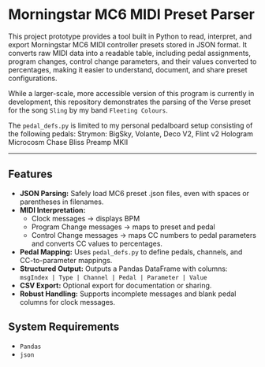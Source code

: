 # Morningstar MC6 MIDI Preset Parser

This project prototype provides a tool built in Python to read, interpret, and export Morningstar MC6 MIDI controller presets stored in JSON format. It converts raw MIDI data into a readable table, including pedal assignments, program changes, control change parameters, and their values converted to percentages, making it easier to understand, document, and share preset configurations.

While a larger-scale, more accessible version of this program is currently in development, this repository demonstrates the parsing of the Verse preset for the song `Sling` by my band `Fleeting Colours`. 

The `pedal_defs.py` is limited to my personal pedalboard setup consisting of the following pedals:
Strymon: BigSky, Volante, Deco V2, Flint v2
Hologram Microcosm
Chase Bliss Preamp MKII


---

## Features

- **JSON Parsing:** Safely load MC6 preset .json files, even with spaces or parentheses in filenames.
- **MIDI Interpretation:**  
  - Clock messages → displays BPM  
  - Program Change messages → maps to preset and pedal  
  - Control Change messages → maps CC numbers to pedal parameters and converts CC values to percentages.  
- **Pedal Mapping:** Uses `pedal_defs.py` to define pedals, channels, and CC-to-parameter mappings.  
- **Structured Output:** Outputs a Pandas DataFrame with columns:  
  `msgIndex | Type | Channel | Pedal | Parameter | Value`  
- **CSV Export:** Optional export for documentation or sharing.  
- **Robust Handling:** Supports incomplete messages and blank pedal columns for clock messages.

## System Requirements 

- `Pandas`
- `json`
